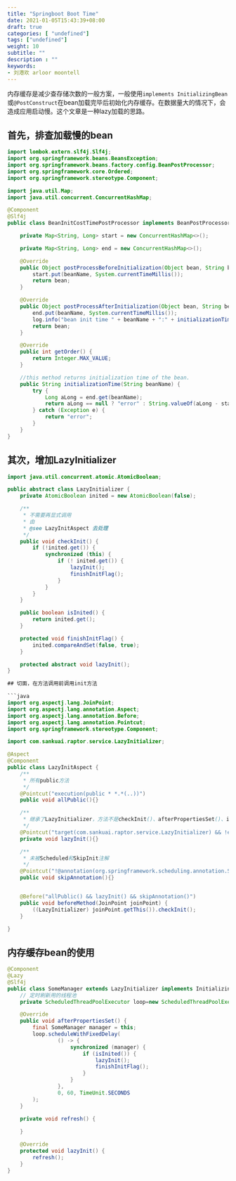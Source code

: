 ```yaml
---
title: "Springboot Boot Time"
date: 2021-01-05T15:43:39+08:00
draft: true
categories: [ "undefined"]
tags: ["undefined"]
weight: 10
subtitle: ""
description : ""
keywords:
- 刘港欢 arloor moontell
---
```


内存缓存是减少查存储次数的一般方案，一般使用`implements InitializingBean`或`@PostConstruct`在bean加载完毕后初始化内存缓存。在数据量大的情况下，会造成应用启动慢。这个文章是一种lazy加载的思路。

## 首先，排查加载慢的bean

```java
import lombok.extern.slf4j.Slf4j;
import org.springframework.beans.BeansException;
import org.springframework.beans.factory.config.BeanPostProcessor;
import org.springframework.core.Ordered;
import org.springframework.stereotype.Component;

import java.util.Map;
import java.util.concurrent.ConcurrentHashMap;

@Component
@Slf4j
public class BeanInitCostTimePostProcessor implements BeanPostProcessor, Ordered {

    private Map<String, Long> start = new ConcurrentHashMap<>();

    private Map<String, Long> end = new ConcurrentHashMap<>();

    @Override
    public Object postProcessBeforeInitialization(Object bean, String beanName) throws BeansException {
        start.put(beanName, System.currentTimeMillis());
        return bean;
    }

    @Override
    public Object postProcessAfterInitialization(Object bean, String beanName) throws BeansException {
        end.put(beanName, System.currentTimeMillis());
        log.info("bean init time " + beanName + ":" + initializationTime(beanName) + " ms");
        return bean;
    }

    @Override
    public int getOrder() {
        return Integer.MAX_VALUE;
    }

    //this method returns initialization time of the bean.
    public String initializationTime(String beanName) {
        try {
            Long aLong = end.get(beanName);
            return aLong == null ? "error" : String.valueOf(aLong - start.get(beanName));
        } catch (Exception e) {
            return "error";
        }
    }
}
```

## 其次，增加LazyInitializer

```java
import java.util.concurrent.atomic.AtomicBoolean;

public abstract class LazyInitializer {
    private AtomicBoolean inited = new AtomicBoolean(false);

    /**
     * 不需要再显式调用
     * 由
     * @see LazyInitAspect 去处理
     */
    public void checkInit() {
        if (!inited.get()) {
            synchronized (this) {
                if (! inited.get()) {
                    lazyInit();
                    finishInitFlag();
                }
            }
        }
    }

    public boolean isInited() {
        return inited.get();
    }

    protected void finishInitFlag() {
        inited.compareAndSet(false, true);
    }

    protected abstract void lazyInit();
}

## 切面，在方法调用前调用init方法

```java
import org.aspectj.lang.JoinPoint;
import org.aspectj.lang.annotation.Aspect;
import org.aspectj.lang.annotation.Before;
import org.aspectj.lang.annotation.Pointcut;
import org.springframework.stereotype.Component;

import com.sankuai.raptor.service.LazyInitializer;

@Aspect
@Component
public class LazyInitAspect {
	/**
	 * 所有public方法
	 */
	@Pointcut("execution(public * *.*(..))")
	public void allPublic(){}

	/**
	 * 继承了LazyInitializer，方法不是checkInit()、afterPropertiesSet()、isInited()中的一个
	 */
	@Pointcut("target(com.sankuai.raptor.service.LazyInitializer) && !execution(* checkInit()) && !execution(* afterPropertiesSet()) && !execution(* isInited())")
	private void lazyInit(){}

	/**
	 * 未被Scheduled和SkipInit注解
	 */
	@Pointcut("!@annotation(org.springframework.scheduling.annotation.Scheduled) && !@annotation(SkipInit)")
	public void skipAnnotation(){}


	@Before("allPublic() && lazyInit() && skipAnnotation()")
	public void beforeMethod(JoinPoint joinPoint) {
		((LazyInitializer) joinPoint.getThis()).checkInit();
	}

}
```

## 内存缓存bean的使用

```java
@Component
@Lazy
@Slf4j
public class SomeManager extends LazyInitializer implements InitializingBean {
    // 定时刷新用的线程池
    private ScheduledThreadPoolExecutor loop=new ScheduledThreadPoolExecutor(1);

    @Override
    public void afterPropertiesSet() {
        final SomeManager manager = this;
        loop.scheduleWithFixedDelay(
                () -> {
                    synchronized (manager) {
                        if (isInited()) {
                            lazyInit();
                            finishInitFlag();
                        }
                    }
                },
                0, 60, TimeUnit.SECONDS
        );
    }

    private void refresh() {
        
    }

    @Override
    protected void lazyInit() {
        refresh();
    }
}
```
